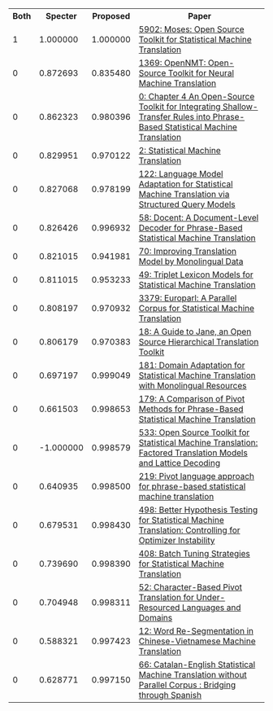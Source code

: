 <html><table><tr>
<th>Both</th>
<th>Specter</th>
<th>Proposed</th>
<th>Paper</th>
</tr>
<tr>
<td>1</td>
<td>1.000000</td>
<td>1.000000</td>
<td><a href="https://www.semanticscholar.org/paper/4ee2eab4c298c1824a9fb8799ad8eed21be38d21">5902: Moses: Open Source Toolkit for Statistical Machine Translation</a></td>
</tr>
<tr>
<td>0</td>
<td>0.872693</td>
<td>0.835480</td>
<td><a href="https://www.semanticscholar.org/paper/aab5002a22b9b4244a8329b140bd0a86021aa2d1">1369: OpenNMT: Open-Source Toolkit for Neural Machine Translation</a></td>
</tr>
<tr>
<td>0</td>
<td>0.862323</td>
<td>0.980396</td>
<td><a href="https://www.semanticscholar.org/paper/d846732c277488bcbfca5192b5c3ba5288701583">0: Chapter 4 An Open-Source Toolkit for Integrating Shallow-Transfer Rules into Phrase-Based Statistical Machine Translation</a></td>
</tr>
<tr>
<td>0</td>
<td>0.829951</td>
<td>0.970122</td>
<td><a href="https://www.semanticscholar.org/paper/b13bd98d8e7c553683d43d5a12d4032ec4a68e05">2: Statistical Machine Translation</a></td>
</tr>
<tr>
<td>0</td>
<td>0.827068</td>
<td>0.978199</td>
<td><a href="https://www.semanticscholar.org/paper/02e2b6bcf6a87fef41f029b9170ab84656774896">122: Language Model Adaptation for Statistical Machine Translation via Structured Query Models</a></td>
</tr>
<tr>
<td>0</td>
<td>0.826426</td>
<td>0.996932</td>
<td><a href="https://www.semanticscholar.org/paper/2546f710ddaddbcf576552f728fb9b57cbeb179c">58: Docent: A Document-Level Decoder for Phrase-Based Statistical Machine Translation</a></td>
</tr>
<tr>
<td>0</td>
<td>0.821015</td>
<td>0.941981</td>
<td><a href="https://www.semanticscholar.org/paper/faea9c6ed2b05480b01d28be9fc9134a7bdec4cf">70: Improving Translation Model by Monolingual Data</a></td>
</tr>
<tr>
<td>0</td>
<td>0.811015</td>
<td>0.953233</td>
<td><a href="https://www.semanticscholar.org/paper/aa1dc69e299eaef7911a35afb56ca079864325c2">49: Triplet Lexicon Models for Statistical Machine Translation</a></td>
</tr>
<tr>
<td>0</td>
<td>0.808197</td>
<td>0.970932</td>
<td><a href="https://www.semanticscholar.org/paper/694b3c58712deefb59502847ba1b52b192c413e5">3379: Europarl: A Parallel Corpus for Statistical Machine Translation</a></td>
</tr>
<tr>
<td>0</td>
<td>0.806179</td>
<td>0.970383</td>
<td><a href="https://www.semanticscholar.org/paper/77ac98f955e3f2d1195008ee4507e3e5aeb52b26">18: A Guide to Jane, an Open Source Hierarchical Translation Toolkit</a></td>
</tr>
<tr>
<td>0</td>
<td>0.697197</td>
<td>0.999049</td>
<td><a href="https://www.semanticscholar.org/paper/40cbaf4106ab60586e8ffa7624fc779172cfd490">181: Domain Adaptation for Statistical Machine Translation with Monolingual Resources</a></td>
</tr>
<tr>
<td>0</td>
<td>0.661503</td>
<td>0.998653</td>
<td><a href="https://www.semanticscholar.org/paper/fe620306c0278e8c9ccd9519377ce26a70400aaf">179: A Comparison of Pivot Methods for Phrase-Based Statistical Machine Translation</a></td>
</tr>
<tr>
<td>0</td>
<td>-1.000000</td>
<td>0.998579</td>
<td><a href="https://www.semanticscholar.org/paper/99e8d34817ae10d7304521e89c5fbf908b9d856b">533: Open Source Toolkit for Statistical Machine Translation: Factored Translation Models and Lattice Decoding</a></td>
</tr>
<tr>
<td>0</td>
<td>0.640935</td>
<td>0.998500</td>
<td><a href="https://www.semanticscholar.org/paper/8942ce07381f2021ef5c91fd2d16c065b0315a17">219: Pivot language approach for phrase-based statistical machine translation</a></td>
</tr>
<tr>
<td>0</td>
<td>0.679531</td>
<td>0.998430</td>
<td><a href="https://www.semanticscholar.org/paper/791c0df5557890e7a4d8c81b12cd966531e7b42c">498: Better Hypothesis Testing for Statistical Machine Translation: Controlling for Optimizer Instability</a></td>
</tr>
<tr>
<td>0</td>
<td>0.739690</td>
<td>0.998390</td>
<td><a href="https://www.semanticscholar.org/paper/e33fee91f408d3f7a3e18bb7e6f974c66bd87057">408: Batch Tuning Strategies for Statistical Machine Translation</a></td>
</tr>
<tr>
<td>0</td>
<td>0.704948</td>
<td>0.998311</td>
<td><a href="https://www.semanticscholar.org/paper/b0b3c2e5e924621b234a24037fa4f4410b478b49">52: Character-Based Pivot Translation for Under-Resourced Languages and Domains</a></td>
</tr>
<tr>
<td>0</td>
<td>0.588321</td>
<td>0.997423</td>
<td><a href="https://www.semanticscholar.org/paper/3d50494b012d72f1f87377cb6de13f0535c55029">12: Word Re-Segmentation in Chinese-Vietnamese Machine Translation</a></td>
</tr>
<tr>
<td>0</td>
<td>0.628771</td>
<td>0.997150</td>
<td><a href="https://www.semanticscholar.org/paper/b69adc989be4d05c5b8b0f95e84caf4022d65fcc">66: Catalan-English Statistical Machine Translation without Parallel Corpus : Bridging through Spanish</a></td>
</tr>
</table></html>
